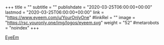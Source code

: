 +++
title = ""
subtitle = ""
publishdate = "2020-03-25T06:00:00+00:00"
lastmod = "2020-03-25T06:00:00+00:00"
link = "https://www.eyeem.com/u/YourOnlyOne"
#linkRel = ""
image = "https://rsc.youronly.one/img/logos/eyeem.svg"
weight = "52"
#metarobots = "noindex"
+++

[EyeEm](https://www.eyeem.com/u/YourOnlyOne "EyeEm")
